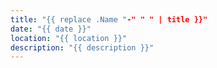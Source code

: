 ```yaml
---
title: "{{ replace .Name "-" " " | title }}"
date: "{{ date }}"
location: "{{ location }}"
description: "{{ description }}"
---
```

